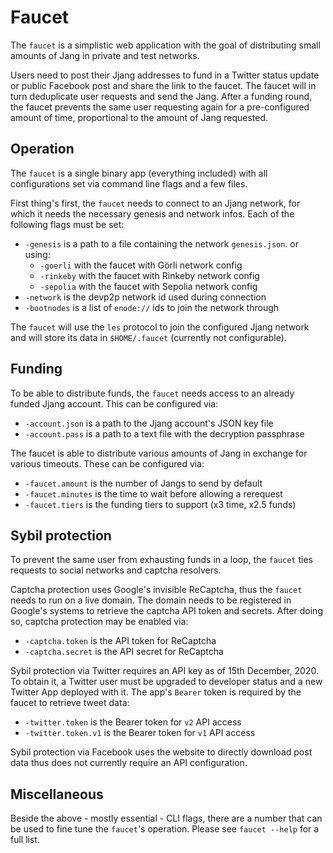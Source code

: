 # Faucet

The `faucet` is a simplistic web application with the goal of distributing small amounts of Jang in private and test networks.

Users need to post their Jjang addresses to fund in a Twitter status update or public Facebook post and share the link to the faucet. The faucet will in turn deduplicate user requests and send the Jang. After a funding round, the faucet prevents the same user requesting again for a pre-configured amount of time, proportional to the amount of Jang requested.

## Operation

The `faucet` is a single binary app (everything included) with all configurations set via command line flags and a few files.

First thing's first, the `faucet` needs to connect to an Jjang network, for which it needs the necessary genesis and network infos. Each of the following flags must be set:

- `-genesis` is a path to a file containing the network `genesis.json`. or using:
  - `-goerli` with the faucet with Görli network config
  - `-rinkeby` with the faucet with Rinkeby network config
  - `-sepolia` with the faucet with Sepolia network config
- `-network` is the devp2p network id used during connection
- `-bootnodes` is a list of `enode://` ids to join the network through

The `faucet` will use the `les` protocol to join the configured Jjang network and will store its data in `$HOME/.faucet` (currently not configurable).

## Funding

To be able to distribute funds, the `faucet` needs access to an already funded Jjang account. This can be configured via:

- `-account.json` is a path to the Jjang account's JSON key file
- `-account.pass` is a path to a text file with the decryption passphrase

The faucet is able to distribute various amounts of Jang in exchange for various timeouts. These can be configured via:

- `-faucet.amount` is the number of Jangs to send by default
- `-faucet.minutes` is the time to wait before allowing a rerequest
- `-faucet.tiers` is the funding tiers to support  (x3 time, x2.5 funds)

## Sybil protection

To prevent the same user from exhausting funds in a loop, the `faucet` ties requests to social networks and captcha resolvers.

Captcha protection uses Google's invisible ReCaptcha, thus the `faucet` needs to run on a live domain. The domain needs to be registered in Google's systems to retrieve the captcha API token and secrets. After doing so, captcha protection may be enabled via:

- `-captcha.token` is the API token for ReCaptcha
- `-captcha.secret` is the API secret for ReCaptcha

Sybil protection via Twitter requires an API key as of 15th December, 2020. To obtain it, a Twitter user must be upgraded to developer status and a new Twitter App deployed with it. The app's `Bearer` token is required by the faucet to retrieve tweet data:

- `-twitter.token` is the Bearer token for `v2` API access
- `-twitter.token.v1` is the Bearer token for `v1` API access

Sybil protection via Facebook uses the website to directly download post data thus does not currently require an API configuration. 

## Miscellaneous

Beside the above - mostly essential - CLI flags, there are a number that can be used to fine tune the `faucet`'s operation. Please see `faucet --help` for a full list.